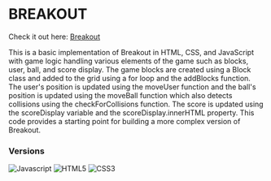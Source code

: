# BREAKOUT

Check it out here: [Breakout](https://guavalines.github.io/Breakout/)

This is a basic implementation of Breakout in HTML, CSS, and JavaScript with game logic handling various elements of the game such as blocks, user, ball, and score display. The game blocks are created using a Block class and added to the grid using a for loop and the addBlocks function. The user's position is updated using the moveUser function and the ball's position is updated using the moveBall function which also detects collisions using the checkForCollisions function. The score is updated using the scoreDisplay variable and the scoreDisplay.innerHTML property. This code provides a starting point for building a more complex version of Breakout.

### Versions

![Javascript](https://img.shields.io/badge/JavaScript-323330?style=for-the-badge&logo=javascript&logoColor=F7DF1E)
![HTML5](https://img.shields.io/badge/HTML5-E34F26?style=for-the-badge&logo=html5&logoColor=white)
![CSS3](https://img.shields.io/badge/CSS3-1572B6?style=for-the-badge&logo=css3&logoColor=white)
